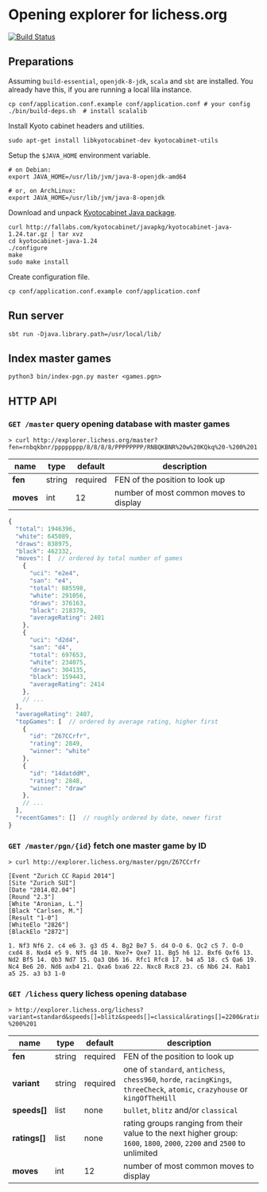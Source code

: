Opening explorer for lichess.org
================================

[![Build Status](https://travis-ci.org/niklasf/lila-openingexplorer.svg?branch=master)](https://travis-ci.org/niklasf/lila-openingexplorer)

Preparations
------------

Assuming `build-essential`, `openjdk-8-jdk`, `scala` and `sbt` are installed.
You already have this, if you are running a local lila instance.

    cp conf/application.conf.example conf/application.conf # your config
    ./bin/build-deps.sh  # install scalalib

Install Kyoto cabinet headers and utilities.

    sudo apt-get install libkyotocabinet-dev kyotocabinet-utils

Setup the `$JAVA_HOME` environment variable.

    # on Debian:
    export JAVA_HOME=/usr/lib/jvm/java-8-openjdk-amd64

    # or, on ArchLinux:
    export JAVA_HOME=/usr/lib/jvm/java-8-openjdk

Download and unpack [Kyotocabinet Java package](http://fallabs.com/kyotocabinet/javapkg/).

    curl http://fallabs.com/kyotocabinet/javapkg/kyotocabinet-java-1.24.tar.gz | tar xvz
    cd kyotocabinet-java-1.24
    ./configure
    make
    sudo make install

Create configuration file.

    cp conf/application.conf.example conf/application.conf

Run server
----------

    sbt run -Djava.library.path=/usr/local/lib/

Index master games
------------------

    python3 bin/index-pgn.py master <games.pgn>

HTTP API
--------

### `GET /master` query opening database with master games

```
> curl http://explorer.lichess.org/master?fen=rnbqkbnr/pppppppp/8/8/8/8/PPPPPPPP/RNBQKBNR%20w%20KQkq%20-%200%201
```

name | type | default | description
--- | --- | --- | ---
**fen** | string | required | FEN of the position to look up
**moves** | int | 12 | number of most common moves to display

```javascript
{
  "total": 1946396,
  "white": 645089,
  "draws": 838975,
  "black": 462332,
  "moves": [  // ordered by total number of games
    {
      "uci": "e2e4",
      "san": "e4",
      "total": 885598,
      "white": 291056,
      "draws": 376163,
      "black": 218379,
      "averageRating": 2401
    },
    {
      "uci": "d2d4",
      "san": "d4",
      "total": 697653,
      "white": 234075,
      "draws": 304135,
      "black": 159443,
      "averageRating": 2414
    },
    // ...
  ],
  "averageRating": 2407,
  "topGames": [  // ordered by average rating, higher first
    {
      "id": "Z67CCrfr",
      "rating": 2849,
      "winner": "white"
    },
    {
      "id": "14datddM",
      "rating": 2848,
      "winner": "draw"
    },
    // ...
  ],
  "recentGames": []  // roughly ordered by date, newer first
}
```

### `GET /master/pgn/{id}` fetch one master game by ID

```
> curl http://explorer.lichess.org/master/pgn/Z67CCrfr
```

```
[Event "Zurich CC Rapid 2014"]
[Site "Zurich SUI"]
[Date "2014.02.04"]
[Round "2.3"]
[White "Aronian, L."]
[Black "Carlsen, M."]
[Result "1-0"]
[WhiteElo "2826"]
[BlackElo "2872"]

1. Nf3 Nf6 2. c4 e6 3. g3 d5 4. Bg2 Be7 5. d4 O-O 6. Qc2 c5 7. O-O cxd4 8. Nxd4 e5 9. Nf5 d4 10. Nxe7+ Qxe7 11. Bg5 h6 12. Bxf6 Qxf6 13. Nd2 Bf5 14. Qb3 Nd7 15. Qa3 Qb6 16. Rfc1 Rfc8 17. b4 a5 18. c5 Qa6 19. Nc4 Be6 20. Nd6 axb4 21. Qxa6 bxa6 22. Nxc8 Rxc8 23. c6 Nb6 24. Rab1 a5 25. a3 b3 1-0
```

### `GET /lichess` query lichess opening database

```
> http://explorer.lichess.org/lichess?variant=standard&speeds[]=blitz&speeds[]=classical&ratings[]=2200&ratings[]=2500&fen=rnbqkbnr/pppppppp/8/8/8/8/PPPPPPPP/RNBQKBNR%20w%20KQkq%20-%200%201
```

name | type | default | description
--- | --- | --- | ---
**fen** | string | required | FEN of the position to look up
**variant** | string | required | one of `standard`, `antichess`, `chess960`, `horde`, `racingKings`, `threeCheck`, `atomic`, `crazyhouse` or `kingOfTheHill`
**speeds[]** | list | none | `bullet`, `blitz` and/or `classical`
**ratings[]** | list | none | rating groups ranging from their value to the next higher group: `1600`, `1800`, `2000`, `2200` and `2500` to unlimited
**moves** | int | 12 | number of most common moves to display
